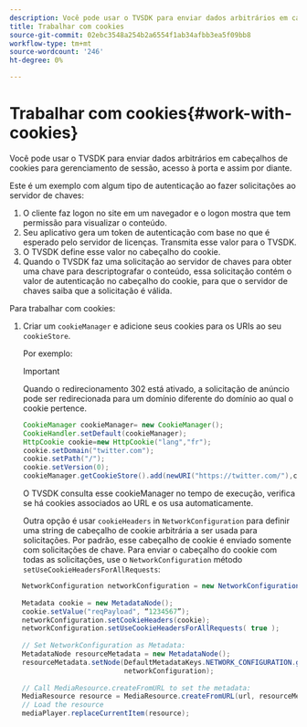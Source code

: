 ```yaml
---
description: Você pode usar o TVSDK para enviar dados arbitrários em cabeçalhos de cookies para gerenciamento de sessão, acesso à porta e assim por diante.
title: Trabalhar com cookies
source-git-commit: 02ebc3548a254b2a6554f1ab34afbb3ea5f09bb8
workflow-type: tm+mt
source-wordcount: '246'
ht-degree: 0%

---
```


# Trabalhar com cookies{#work-with-cookies}

Você pode usar o TVSDK para enviar dados arbitrários em cabeçalhos de cookies para gerenciamento de sessão, acesso à porta e assim por diante.

Este é um exemplo com algum tipo de autenticação ao fazer solicitações ao servidor de chaves:

1. O cliente faz logon no site em um navegador e o logon mostra que tem permissão para visualizar o conteúdo.
1. Seu aplicativo gera um token de autenticação com base no que é esperado pelo servidor de licenças. Transmita esse valor para o TVSDK.
1. O TVSDK define esse valor no cabeçalho do cookie.
1. Quando o TVSDK faz uma solicitação ao servidor de chaves para obter uma chave para descriptografar o conteúdo, essa solicitação contém o valor de autenticação no cabeçalho do cookie, para que o servidor de chaves saiba que a solicitação é válida.

Para trabalhar com cookies:

1. Criar um `cookieManager` e adicione seus cookies para os URIs ao seu `cookieStore`.

   Por exemplo:

   >[!IMPORTANT]
   >
   >Quando o redirecionamento 302 está ativado, a solicitação de anúncio pode ser redirecionada para um domínio diferente do domínio ao qual o cookie pertence.

   ```java
   CookieManager cookieManager= new CookieManager(); 
   CookieHandler.setDefault(cookieManager);  
   HttpCookie cookie=new HttpCookie("lang","fr"); 
   cookie.setDomain("twitter.com");  
   cookie.setPath("/"); 
   cookie.setVersion(0); 
   cookieManager.getCookieStore().add(newURI("https://twitter.com/"),cookie);
   ```

   O TVSDK consulta esse cookieManager no tempo de execução, verifica se há cookies associados ao URL e os usa automaticamente.

   Outra opção é usar `cookieHeaders` in `NetworkConfiguration` para definir uma string de cabeçalho de cookie arbitrária a ser usada para solicitações. Por padrão, esse cabeçalho de cookie é enviado somente com solicitações de chave. Para enviar o cabeçalho do cookie com todas as solicitações, use o `NetworkConfiguration` método `setUseCookieHeadersForAllRequests`:

```java
   NetworkConfiguration networkConfiguration = new NetworkConfiguration(); 
    
   Metadata cookie = new MetadataNode(); 
   cookie.setValue("reqPayload", “1234567”); 
   networkConfiguration.setCookieHeaders(cookie); 
   networkConfiguration.setUseCookieHeadersForAllRequests( true ); 
    
   // Set NetworkConfiguration as Metadata:                                                                   
   MetadataNode resourceMetadata = new MetadataNode(); 
   resourceMetadata.setNode(DefaultMetadataKeys.NETWORK_CONFIGURATION.getValue(),  
                            networkConfiguration); 
    
   // Call MediaResource.createFromURL to set the metadata: 
   MediaResource resource = MediaResource.createFromURL(url, resourceMetadata); 
   // Load the resource 
   mediaPlayer.replaceCurrentItem(resource);
```
